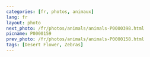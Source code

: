 ```yaml
---
categories: [fr, photos, animaux]
lang: fr
layout: photo
next_photo: /fr/photos/animals/animals-P0000398.html
picname: P0000159
prev_photo: /fr/photos/animals/animals-P0000158.html
tags: [Desert Flower, Zebras]
---
```

